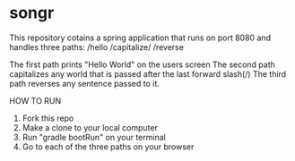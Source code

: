# songr
This repository cotains a spring application that runs on port 8080 and handles three paths:
/hello
/capitalize/
/reverse

The first path prints "Hello World" on the users screen
The second path capitalizes any world that is passed after the last forward slash(/)
The third path reverses any sentence passed to it.

HOW TO RUN
1) Fork this repo
2) Make a clone to your local computer
3) Run "gradle bootRun" on your terminal 
4) Go to each of the three paths on your browser
